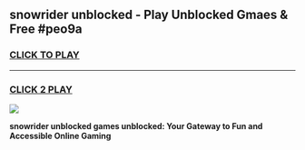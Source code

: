 
## snowrider unblocked - Play Unblocked Gmaes & Free #peo9a
<h3>
<a href="https://news.freeplayer.one?title=snowrider_unblocked&ref=26F">CLICK TO PLAY</a></h3>
<hr>

<h3>
<a href="https://news.freeplayer.one?title=snowrider_unblocked&ref=26F">CLICK 2 PLAY</a>
  
</h3>

<a href="https://news.freeplayer.one?title=snowrider_unblocked&ref=26F/"><img src="https://clearcache.store/games.png"></a>


**snowrider unblocked games unblocked: Your Gateway to Fun and Accessible Online Gaming**

